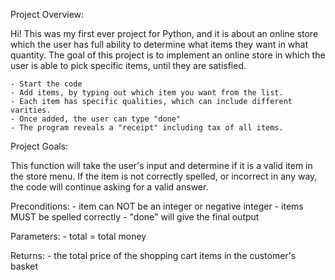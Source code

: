 Project Overview:

  Hi! This was my first ever project for Python, and it is about an online store which the user has full ability to determine what items they want in what quantity.
  The goal of this project is to implement an online store in which the user is able to pick specific items, until they are satisfied.

    - Start the code
    - Add items, by typing out which item you want from the list.
    - Each item has specific qualities, which can include different varities.
    - Once added, the user can type "done"
    - The program reveals a "receipt" including tax of all items.

Project Goals:

  This function will take the user's input and determine if it is a valid item in the store menu. If the item is not correctly spelled, or incorrect in any way, the code will continue asking for a valid answer.

  Preconditions:
      - item can NOT be an integer or negative integer
      - items MUST be spelled correctly
      - "done" will give the final output

  Parameters:
      - total = total money

  Returns:
      - the total price of the shopping cart items in the customer's basket
